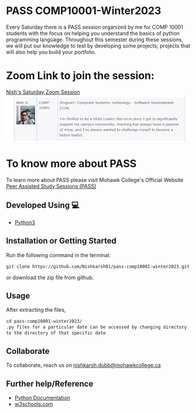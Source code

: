 # PASS COMP10001-Winter2023
Every Saturday there is a PASS session organized by me for COMP 10001 students with the focus on helping you understand the basics of python programming language. Throughout this semester during these sessions, we will put our knowledge to test by developing some projects; projects that will also help you build your portfolio.

# Zoom Link to join the session:
[Nish's Saturday Zoom Session](https://mohawkcollege.zoom.us/j/95227377950?pwd=K29zTUFXNEZHSVVJS0QweE1LVWF2Zz09)
![PASS Press Release Picture](./images/NishPass.png)

# To know more about PASS
To learn more about PASS please visit Mohawk College's Official Website [Peer Assisted Study Sessions (PASS)](https://www.mohawkcollege.ca/learning-support-centre/peer-assisted-study-sessions-pass)

## Developed Using 💻
+ [Python3](https://docs.python.org/)

## Installation or Getting Started
Run the following command in the terminal:

	git clone https://github.com/Nishkarsh01/pass-comp10001-winter2023.git
or download the zip file from github.
    

## Usage
After extracting the files,

    cd pass-comp10001-winter2023/
    .py files for a particular date can be accessed by changing directory to the directory of that specific date

## Collaborate
To collaborate, reach us on [nishkarsh.dubb@mohawkcollege.ca]()

## Further help/Reference
+ [Python Documentation](https://docs.python.org/)
+ [w3schools.com](https://www.w3schools.com/)
